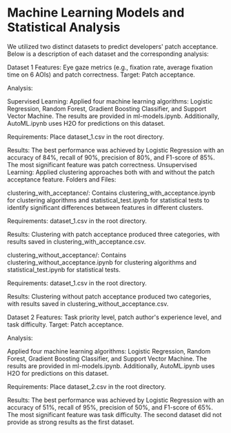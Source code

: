 # Machine Learning Models and Statistical Analysis
We utilized two distinct datasets to predict developers' patch acceptance. Below is a description of each dataset and the corresponding analysis:

Dataset 1
Features: Eye gaze metrics (e.g., fixation rate, average fixation time on 6 AOIs) and patch correctness.
Target: Patch acceptance.

Analysis:

Supervised Learning:
Applied four machine learning algorithms: Logistic Regression, Random Forest, Gradient Boosting Classifier, and Support Vector Machine.
The results are provided in ml-models.ipynb.
Additionally, AutoML.ipynb uses H2O for predictions on this dataset.

Requirements:
Place dataset_1.csv in the root directory.

Results:
The best performance was achieved by Logistic Regression with an accuracy of 84\%, recall of 90\%, precision of 80\%, and F1-score of 85\%. The most significant feature was patch correctness.
Unsupervised Learning:
Applied clustering approaches both with and without the patch acceptance feature.
Folders and Files:

clustering_with_acceptance/:
Contains clustering_with_acceptance.ipynb for clustering algorithms and statistical_test.ipynb for statistical tests to identify significant differences between features in different clusters.

Requirements: dataset_1.csv in the root directory.

Results: Clustering with patch acceptance produced three categories, with results saved in clustering_with_acceptance.csv.

clustering_without_acceptance/:
Contains clustering_without_acceptance.ipynb for clustering algorithms and statistical_test.ipynb for statistical tests.

Requirements: dataset_1.csv in the root directory.

Results: Clustering without patch acceptance produced two categories, with results saved in clustering_without_acceptance.csv.

Dataset 2
Features: Task priority level, patch author's experience level, and task difficulty.
Target: Patch acceptance.

Analysis:

Applied four machine learning algorithms: Logistic Regression, Random Forest, Gradient Boosting Classifier, and Support Vector Machine.
The results are provided in ml-models.ipynb.
Additionally, AutoML.ipynb uses H2O for predictions on this dataset.

Requirements:
Place dataset_2.csv in the root directory.

Results:
The best performance was achieved by Logistic Regression with an accuracy of 51\%, recall of 95\%, precision of 50\%, and F1-score of 65\%. The most significant feature was task difficulty.
The second dataset did not provide as strong results as the first dataset.